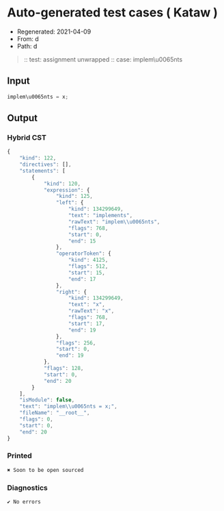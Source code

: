 # Auto-generated test cases ( Kataw )
- Regenerated: 2021-04-09
- From: d
- Path: d
> :: test: assignment unwrapped
> :: case: implem\u0065nts
## Input

`````js
implem\u0065nts = x;
`````

## Output

### Hybrid CST

```javascript
{
    "kind": 122,
    "directives": [],
    "statements": [
        {
            "kind": 120,
            "expression": {
                "kind": 125,
                "left": {
                    "kind": 134299649,
                    "text": "implements",
                    "rawText": "implem\\u0065nts",
                    "flags": 768,
                    "start": 0,
                    "end": 15
                },
                "operatorToken": {
                    "kind": 4125,
                    "flags": 512,
                    "start": 15,
                    "end": 17
                },
                "right": {
                    "kind": 134299649,
                    "text": "x",
                    "rawText": "x",
                    "flags": 768,
                    "start": 17,
                    "end": 19
                },
                "flags": 256,
                "start": 0,
                "end": 19
            },
            "flags": 128,
            "start": 0,
            "end": 20
        }
    ],
    "isModule": false,
    "text": "implem\\u0065nts = x;",
    "fileName": "__root__",
    "flags": 0,
    "start": 0,
    "end": 20
}
```

### Printed

```javascript
✖ Soon to be open sourced
```

### Diagnostics

```javascript
✔ No errors
```

